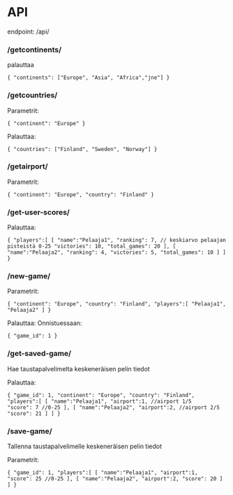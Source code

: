






# API

endpoint: /api/


### /getcontinents/

palauttaa
    
`{
    "continents": ["Europe", "Asia", "Africa","jne"]
}`



### /getcountries/

Parametrit:

`{
    "continent": "Europe"
}`

Palauttaa:

`{
    "countries": ["Finland", "Sweden", "Norway"]
}`



### /getairport/

Parametrit:

`{
    "continent": "Europe",
    "country": "Finland"
}`






### /get-user-scores/

Palauttaa:

`{
    "players":[
        [
            "name":"Pelaaja1",
            "ranking": 7, // keskiarvo pelaajan pisteistä 0-25
            "victories": 10,
            "total_games": 20
        ],
        [
            "name":"Pelaaja2",
            "ranking": 4,
            "victories": 5,
            "total_games": 10
        ]
    ]
}`




### /new-game/

Parametrit:

`{
    "continent": "Europe",
    "country": "Finland",
    "players":[
        "Pelaaja1",
        "Pelaaja2"
    ]
}`

Palauttaa:
Onnistuessaan:

`
{
    "game_id": 1
}
`


### /get-saved-game/

Hae taustapalvelimelta keskeneräisen pelin tiedot

Palauttaa:

`{
    "game_id": 1,
    "continent": "Europe",
    "country": "Finland",
    "players":[
        [
            "name":"Pelaaja1",
            "airport":1, //airport 1/5            
            "score": 7 //0-25
        ],
        [
            "name":"Pelaaja2",
            "airport":2, //airport 2/5
            "score": 21
        ]
    ]
}`

### /save-game/

Tallenna taustapalvelimelle keskeneräisen pelin tiedot

Parametrit:

`{
    "game_id": 1,
    "players":[
        [
            "name":"Pelaaja1",
            "airport":1,            
            "score": 25 //0-25
        ],
        [
            "name":"Pelaaja2",
            "airport":2,
            "score": 20
        ]
    ]
}`



